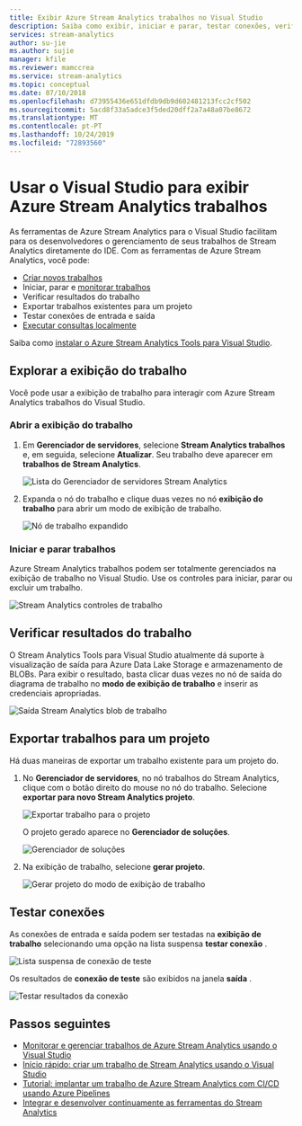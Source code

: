 ```yaml
---
title: Exibir Azure Stream Analytics trabalhos no Visual Studio
description: Saiba como exibir, iniciar e parar, testar conexões, verificar resultados e exportar seus trabalhos de Azure Stream Analytics usando o Visual Studio.
services: stream-analytics
author: su-jie
ms.author: sujie
manager: kfile
ms.reviewer: mamccrea
ms.service: stream-analytics
ms.topic: conceptual
ms.date: 07/10/2018
ms.openlocfilehash: d73955436e651dfdb9db9d602481213fcc2cf502
ms.sourcegitcommit: 5acd8f33a5adce3f5ded20dff2a7a48a07be8672
ms.translationtype: MT
ms.contentlocale: pt-PT
ms.lasthandoff: 10/24/2019
ms.locfileid: "72893560"
---
```

# <a name="use-visual-studio-to-view-azure-stream-analytics-jobs"></a>Usar o Visual Studio para exibir Azure Stream Analytics trabalhos

As ferramentas de Azure Stream Analytics para o Visual Studio facilitam para os desenvolvedores o gerenciamento de seus trabalhos de Stream Analytics diretamente do IDE. Com as ferramentas de Azure Stream Analytics, você pode:
- [Criar novos trabalhos](stream-analytics-quick-create-vs.md)
- Iniciar, parar e [monitorar trabalhos](stream-analytics-monitor-jobs-use-vs.md)
- Verificar resultados do trabalho
- Exportar trabalhos existentes para um projeto
- Testar conexões de entrada e saída
- [Executar consultas localmente](stream-analytics-vs-tools-local-run.md)

Saiba como [instalar o Azure Stream Analytics Tools para Visual Studio](stream-analytics-tools-for-visual-studio-install.md).

## <a name="explore-the-job-view"></a>Explorar a exibição do trabalho

Você pode usar a exibição de trabalho para interagir com Azure Stream Analytics trabalhos do Visual Studio.

### <a name="open-the-job-view"></a>Abrir a exibição do trabalho

1. Em **Gerenciador de servidores**, selecione **Stream Analytics trabalhos** e, em seguida, selecione **Atualizar**. Seu trabalho deve aparecer em **trabalhos de Stream Analytics**.

    ![Lista do Gerenciador de servidores Stream Analytics](./media/stream-analytics-vs-tools/stream-analytics-tools-for-vs-list-jobs-01.png)

2. Expanda o nó do trabalho e clique duas vezes no nó **exibição do trabalho** para abrir um modo de exibição de trabalho.
    
   ![Nó de trabalho expandido](./media/stream-analytics-vs-tools/stream-analytics-tools-for-vs-job-view-01.png)

### <a name="start-and-stop-jobs"></a>Iniciar e parar trabalhos

Azure Stream Analytics trabalhos podem ser totalmente gerenciados na exibição de trabalho no Visual Studio. Use os controles para iniciar, parar ou excluir um trabalho.
    
   ![Stream Analytics controles de trabalho](./media/stream-analytics-vs-tools/azure-stream-analytics-job-view-controls.png)

## <a name="check-job-results"></a>Verificar resultados do trabalho

O Stream Analytics Tools para Visual Studio atualmente dá suporte à visualização de saída para Azure Data Lake Storage e armazenamento de BLOBs. Para exibir o resultado, basta clicar duas vezes no nó de saída do diagrama de trabalho no **modo de exibição de trabalho** e inserir as credenciais apropriadas.

   ![Saída Stream Analytics blob de trabalho](./media/stream-analytics-vs-tools/stream-analytics-blob-preview.png)

## <a name="export-jobs-to-a-project"></a>Exportar trabalhos para um projeto

Há duas maneiras de exportar um trabalho existente para um projeto do.

1. No **Gerenciador de servidores**, no nó trabalhos do Stream Analytics, clique com o botão direito do mouse no nó do trabalho. Selecione **exportar para novo Stream Analytics projeto**.
    
   ![Exportar trabalho para o projeto](./media/stream-analytics-vs-tools/stream-analytics-tools-for-vs-export-job-01.png)
    
    O projeto gerado aparece no **Gerenciador de soluções**.
    
   ![Gerenciador de soluções](./media/stream-analytics-vs-tools/stream-analytics-tools-for-vs-export-job-02.png)

2. Na exibição de trabalho, selecione **gerar projeto**.
    
   ![Gerar projeto do modo de exibição de trabalho](./media/stream-analytics-vs-tools/stream-analytics-tools-for-vs-export-job-03.png)

## <a name="test-connections"></a>Testar conexões

As conexões de entrada e saída podem ser testadas na **exibição de trabalho** selecionando uma opção na lista suspensa **testar conexão** .

   ![Lista suspensa de conexão de teste](./media/stream-analytics-vs-tools/stream-analytics-test-connection-dropdown.png)

Os resultados de **conexão de teste** são exibidos na janela **saída** .

   ![Testar resultados da conexão](./media/stream-analytics-vs-tools/stream-analytics-test-connection-results.png)

## <a name="next-steps"></a>Passos seguintes

* [Monitorar e gerenciar trabalhos de Azure Stream Analytics usando o Visual Studio](stream-analytics-monitor-jobs-use-vs.md)
* [Início rápido: criar um trabalho de Stream Analytics usando o Visual Studio](stream-analytics-quick-create-vs.md)
* [Tutorial: implantar um trabalho de Azure Stream Analytics com CI/CD usando Azure Pipelines](stream-analytics-tools-visual-studio-cicd-vsts.md)
* [Integrar e desenvolver continuamente as ferramentas do Stream Analytics](stream-analytics-tools-for-visual-studio-cicd.md)
